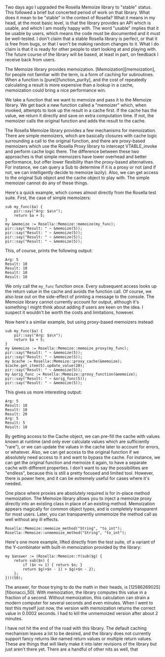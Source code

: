 Two days ago I upgraded the Rosella Memoize library to "stable" status. This
followed a brief but concerted period of work on that library. What does it
mean to be "stable" in the context of Rosella? What it means in my head, at
the most basic level, is that the library provides an API which is usable, and
which I am mostly happy with. The word "usable" implies that it be usable by
users, which means the code must be documented and it must be well-tested. I
don't claim that a stable Rosella library is perfect, or that it is free from
bugs, or that I won't be making random changes to it. What I do claim is that
it is ready for other people to start looking at and playing with. The future
course of the library will be based, at least in part, on feedback I receive
back from users.

The Memoize library provides memoization. [Memoization][memoization], for
people not familiar with the term, is a form of caching for subroutines. When
a function is [pure][function_purity], and the cost of repeatedly calculating
a result is more expensive than a lookup in a cache, memoization could bring
a nice performance win.

We take a function that we want to memoize and pass it to the Memoize library.
We get back a new function called a "memoizer" which, when invoked, attempts
to look up the result in a cache first. If the cache has the value, we return
it directly and save on extra computation time. If not, the memoizer calls the
original function and adds the result to the cache.

The Rosella Memoize library provides a few mechanisms for memoization. There
are simple memoizers, which are basically closures with cache logic
surrounding a call to the original function, and there are proxy-based
memoizers which use the Rosella Proxy library to intercept VTABLE_invoke and
perform cache logic there. The difference between these two approaches is that
simple memoizers have lower overhead and better performance, but offer lower
flexibility than the proxy-based alternatives. For instance, we can query a
Sub to determine if it is a proxy or not (and if not, we can intelligently
decide to memoize lazily). Also, we can get access to the original Sub object
and the cache object to play with. The simple memoizer cannot do any of these
things.

Here's a quick example, which comes almost directly from the Rosella test
suite. First, the case of simple memoizers:

    sub my_func($a) {
        pir::say("Arg: $a\n");
        return $a + 5;
    }
    my &memoize := Rosella::Memoize::memoize(my_func);
    pir::say("Result: " ~ &memoize(5));
    pir::say("Result: " ~ &memoize(5));
    pir::say("Result: " ~ &memoize(5));
    pir::say("Result: " ~ &memoize(5));

This, of course, prints the following output:

    Arg: 5
    Result: 10
    Result: 10
    Result: 10
    Result: 10

We only call the `my_func` function once. Every subsequent access looks up the
return value in the cache and avoids the function call. Of course, we also
lose out on the side-effect of printing a message to the console. The Memoize
library cannot currently account for output, although it's something I might
think about adding if users are keen on the idea. I suspect it wouldn't be
worth the costs and limitations, however.

Now here's a similar example, but using proxy-based memoizers instead:

    sub my_func($a) {
        pir::say("Arg: $a\n");
        return $a + 5;
    }
    my &memoize := Rosella::Memoize::memoize_proxy(my_func);
    pir::say("Result: " ~ &memoize(5));
    pir::say("Result: " ~ &memoize(5));
    my $cache := Rosella::Memoize::proxy_cache(&memoize);
    $cache.get_item(5).update_value(20);
    pir::say("Result: " ~ &memoize(5));
    my &orig_func := Rosella::Memoize::proxy_function(&memoize);
    pir::say("Result: " ~ &orig_func(5));
    pir::say("Result: " ~ &memoize(5));

This gives us more interesting output:

    Arg: 5
    Result: 10
    Result: 10
    Result: 20
    Arg: 5
    Result: 5
    Result: 10

By getting access to the Cache object, we can pre-fill the cache with values
known at runtime (and only ever calculate values which are sufficiently
"rare"), or we can update the values in the cache later to account for errors,
or whatever. Also, we can get access to the original function if we absolutely
need access to it and want to bypass the cache. For instance, we can get the
original function and memoize it again, to have a separate cache with
different properties. I don't want to say the possibilities are "endless",
because this is still a pretty focused and limited tool. However, there is
power here, and it can be extremely useful for cases where it's needed.

One place where proxies are absolutely required is for in-place method
memoization. The Memoize library allows you to inject a memoize proxy directly
into an existing class in place of an existing method. Memoization appears
magically for common object types, and is completely transparent for most
users. Later, you can transparently unmemoize the method call as well without
any ill effects.

    Rosella::Memoize::memoize_method("String", "to_int");
    Rosella::Memoize::unmemoize_method("String", "to_int");

Here's one more example, lifted directly from the test suite, of a variant of
the Y-combinator with built-in memoization provided by the library:

    my $answer := (Rosella::Memoize::Y(sub($g) {
        return sub($n) {
            if ($n <= 1) { return $n; }
            return $g(+$n - 1) + $g(+$n - 2);
        };
    }))(50);

The answer, for those trying to do the math in their heads, is
[12586269025][fibonacci_50]. With memoization, the library computes this value
in a fraction of a second. Without memoization, this calculation can strain
a modern computer for several seconds and even minutes. When I went to test
this myself just now, the version with memoization returns the correct value
in 0.0002 seconds. I had to kill the unmemoized version after about 2 minutes.

I have not hit the end of the road with this library. The default caching
mechanism leaves a lot to be desired, and the library does not currently
support fancy returns like named return values or multiple return values.
These are things that will likely make it into later revisions of the library
but just aren't there yet. There are a handful of other nits as well, that

